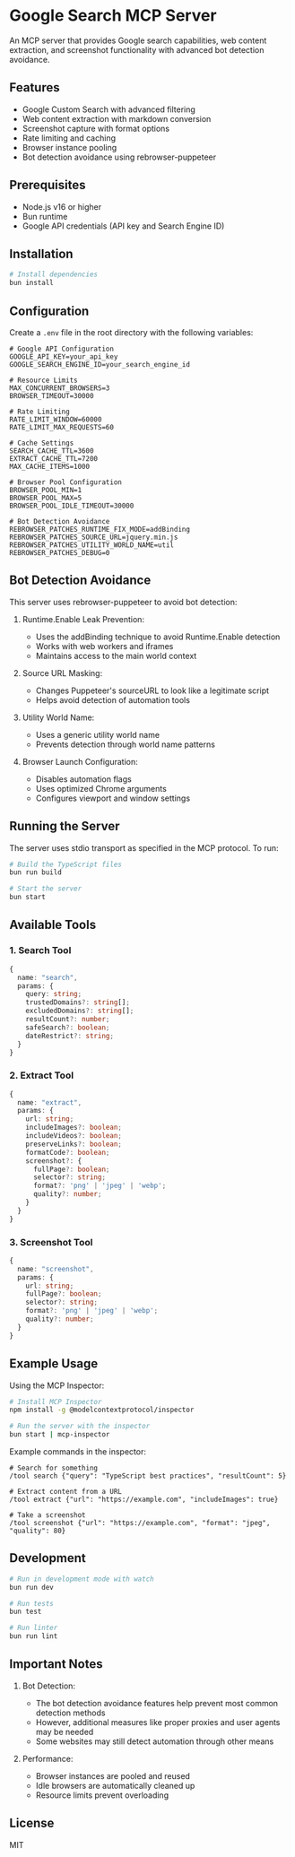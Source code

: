# Google Search MCP Server

An MCP server that provides Google search capabilities, web content extraction, and screenshot functionality with advanced bot detection avoidance.

## Features

- Google Custom Search with advanced filtering
- Web content extraction with markdown conversion
- Screenshot capture with format options
- Rate limiting and caching
- Browser instance pooling
- Bot detection avoidance using rebrowser-puppeteer

## Prerequisites

- Node.js v16 or higher
- Bun runtime
- Google API credentials (API key and Search Engine ID)

## Installation

```bash
# Install dependencies
bun install
```

## Configuration

Create a `.env` file in the root directory with the following variables:

```env
# Google API Configuration
GOOGLE_API_KEY=your_api_key
GOOGLE_SEARCH_ENGINE_ID=your_search_engine_id

# Resource Limits
MAX_CONCURRENT_BROWSERS=3
BROWSER_TIMEOUT=30000

# Rate Limiting
RATE_LIMIT_WINDOW=60000
RATE_LIMIT_MAX_REQUESTS=60

# Cache Settings
SEARCH_CACHE_TTL=3600
EXTRACT_CACHE_TTL=7200
MAX_CACHE_ITEMS=1000

# Browser Pool Configuration
BROWSER_POOL_MIN=1
BROWSER_POOL_MAX=5
BROWSER_POOL_IDLE_TIMEOUT=30000

# Bot Detection Avoidance
REBROWSER_PATCHES_RUNTIME_FIX_MODE=addBinding
REBROWSER_PATCHES_SOURCE_URL=jquery.min.js
REBROWSER_PATCHES_UTILITY_WORLD_NAME=util
REBROWSER_PATCHES_DEBUG=0
```

## Bot Detection Avoidance

This server uses rebrowser-puppeteer to avoid bot detection:

1. Runtime.Enable Leak Prevention:
   - Uses the addBinding technique to avoid Runtime.Enable detection
   - Works with web workers and iframes
   - Maintains access to the main world context

2. Source URL Masking:
   - Changes Puppeteer's sourceURL to look like a legitimate script
   - Helps avoid detection of automation tools

3. Utility World Name:
   - Uses a generic utility world name
   - Prevents detection through world name patterns

4. Browser Launch Configuration:
   - Disables automation flags
   - Uses optimized Chrome arguments
   - Configures viewport and window settings

## Running the Server

The server uses stdio transport as specified in the MCP protocol. To run:

```bash
# Build the TypeScript files
bun run build

# Start the server
bun start
```

## Available Tools

### 1. Search Tool
```typescript
{
  name: "search",
  params: {
    query: string;
    trustedDomains?: string[];
    excludedDomains?: string[];
    resultCount?: number;
    safeSearch?: boolean;
    dateRestrict?: string;
  }
}
```

### 2. Extract Tool
```typescript
{
  name: "extract",
  params: {
    url: string;
    includeImages?: boolean;
    includeVideos?: boolean;
    preserveLinks?: boolean;
    formatCode?: boolean;
    screenshot?: {
      fullPage?: boolean;
      selector?: string;
      format?: 'png' | 'jpeg' | 'webp';
      quality?: number;
    }
  }
}
```

### 3. Screenshot Tool
```typescript
{
  name: "screenshot",
  params: {
    url: string;
    fullPage?: boolean;
    selector?: string;
    format?: 'png' | 'jpeg' | 'webp';
    quality?: number;
  }
}
```

## Example Usage

Using the MCP Inspector:

```bash
# Install MCP Inspector
npm install -g @modelcontextprotocol/inspector

# Run the server with the inspector
bun start | mcp-inspector
```

Example commands in the inspector:

```
# Search for something
/tool search {"query": "TypeScript best practices", "resultCount": 5}

# Extract content from a URL
/tool extract {"url": "https://example.com", "includeImages": true}

# Take a screenshot
/tool screenshot {"url": "https://example.com", "format": "jpeg", "quality": 80}
```

## Development

```bash
# Run in development mode with watch
bun run dev

# Run tests
bun test

# Run linter
bun run lint
```

## Important Notes

1. Bot Detection:
   - The bot detection avoidance features help prevent most common detection methods
   - However, additional measures like proper proxies and user agents may be needed
   - Some websites may still detect automation through other means

2. Performance:
   - Browser instances are pooled and reused
   - Idle browsers are automatically cleaned up
   - Resource limits prevent overloading

## License

MIT